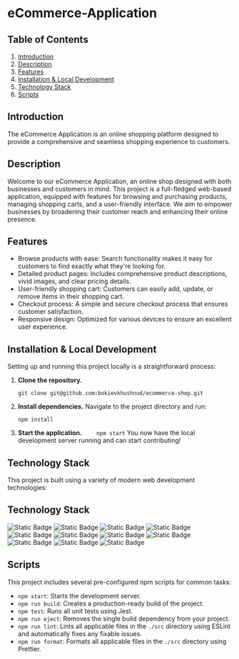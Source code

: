 # eCommerce-Application

## Table of Contents

1. [Introduction](#introduction)
2. [Description](#description)
3. [Features](#features)
4. [Installation & Local Development](#installation)
5. [Technology Stack](#technology-stack)
6. [Scripts](#scripts)

## Introduction

The eCommerce Application is an online shopping platform designed to provide a comprehensive and seamless shopping experience to customers.

## Description

Welcome to our eCommerce Application, an online shop designed with both businesses and customers in mind. This project is a full-fledged web-based application, equipped with features for browsing and purchasing products, managing shopping carts, and a user-friendly interface. We aim to empower businesses by broadening their customer reach and enhancing their online presence.

## Features

- Browse products with ease: Search functionality makes it easy for customers to find exactly what they're looking for.
- Detailed product pages: Includes comprehensive product descriptions, vivid images, and clear pricing details.
- User-friendly shopping cart: Customers can easily add, update, or remove items in their shopping cart.
- Checkout process: A simple and secure checkout process that ensures customer satisfaction.
- Responsive design: Optimized for various devices to ensure an excellent user experience.

## Installation & Local Development

Setting up and running this project locally is a straightforward process:

1. **Clone the repository.**
   ```
   git clone git@github.com:bokievkhushnud/ecommerce-shop.git
   ```
2. **Install dependencies.**
   Navigate to the project directory and run:

   ```
   npm install
   ```

3. **Start the application.**
   `     npm start
    `
   You now have the local development server running and can start contributing!

## Technology Stack

This project is built using a variety of modern web development technologies:

## Technology Stack

![Static Badge](https://img.shields.io/badge/HTML-maker?color=%23f07e33)
![Static Badge](https://img.shields.io/badge/CSS%2FSASS-maker?color=%23eb13aa)
![Static Badge](https://img.shields.io/badge/Javascript-maker?color=%231580fc)
![Static Badge](https://img.shields.io/badge/React%20JS-maker?color=%239212fc)
![Static Badge](https://img.shields.io/badge/Typescript-maker?color=%2333f043)
![Static Badge](https://img.shields.io/badge/Webpack-maker?color=%232d49a3)
![Static Badge](https://img.shields.io/badge/ESlint-maker?color=%231ec0c5)
![Static Badge](https://img.shields.io/badge/Prettier-maker?color=%23cc330d)
![Static Badge](https://img.shields.io/badge/Husky-maker?color=%23a5005b)
![Static Badge](https://img.shields.io/badge/CommerceTools-maker)
![Static Badge](https://img.shields.io/badge/Jest-maker?color=%23411142)

## Scripts

This project includes several pre-configured npm scripts for common tasks:

- `npm start`: Starts the development server.
- `npm run build`: Creates a production-ready build of the project.
- `npm test`: Runs all unit tests using Jest.
- `npm run eject`: Removes the single build dependency from your project.
- `npm run lint`: Lints all applicable files in the `./src` directory using ESLint and automatically fixes any fixable issues.
- `npm run format`: Formats all applicable files in the `./src` directory using Prettier.
